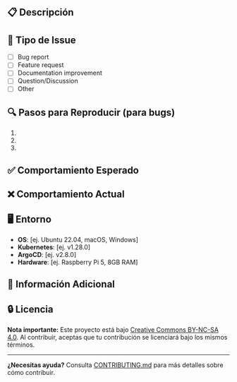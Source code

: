 <!--
  ¡Gracias por contribuir a HomeLab! 🚀
  
  Este proyecto está bajo la licencia Creative Commons BY-NC-SA 4.0.
  Al contribuir, aceptas que tu contribución se licenciará bajo los mismos términos.
  
  Para más información sobre cómo contribuir, consulta CONTRIBUTING.md
-->

## 📋 Descripción

<!-- Describe brevemente el issue o feature request -->

## 🎯 Tipo de Issue

- [ ] Bug report
- [ ] Feature request
- [ ] Documentation improvement
- [ ] Question/Discussion
- [ ] Other

## 🔍 Pasos para Reproducir (para bugs)

<!-- Si es un bug, describe los pasos para reproducirlo -->

1. 
2. 
3. 

## ✅ Comportamiento Esperado

<!-- Describe lo que debería pasar -->

## ❌ Comportamiento Actual

<!-- Describe lo que realmente pasa -->

## 🖥️ Entorno

- **OS**: [ej. Ubuntu 22.04, macOS, Windows]
- **Kubernetes**: [ej. v1.28.0]
- **ArgoCD**: [ej. v2.8.0]
- **Hardware**: [ej. Raspberry Pi 5, 8GB RAM]

## 📝 Información Adicional

<!-- Cualquier otra información que pueda ser útil -->

## 🔒 Licencia

**Nota importante:** Este proyecto está bajo [Creative Commons BY-NC-SA 4.0](https://creativecommons.org/licenses/by-nc-sa/4.0/). Al contribuir, aceptas que tu contribución se licenciará bajo los mismos términos.

---

**¿Necesitas ayuda?** Consulta [CONTRIBUTING.md](../CONTRIBUTING.md) para más detalles sobre cómo contribuir.
